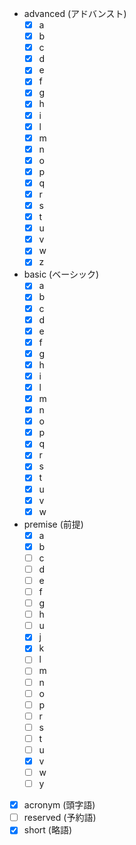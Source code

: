  - advanced (アドバンスト)
   - [x] a
   - [x] b
   - [x] c
   - [x] d
   - [x] e
   - [x] f
   - [x] g
   - [x] h
   - [x] i
   - [x] l
   - [x] m
   - [x] n
   - [x] o
   - [x] p
   - [x] q
   - [x] r
   - [x] s
   - [x] t
   - [x] u
   - [x] v
   - [x] w
   - [x] z
 - basic (ベーシック)
   - [x] a
   - [x] b
   - [x] c
   - [x] d
   - [x] e
   - [x] f
   - [x] g
   - [x] h
   - [x] i
   - [x] l
   - [x] m
   - [x] n
   - [x] o
   - [x] p
   - [x] q
   - [x] r
   - [x] s
   - [x] t
   - [x] u
   - [x] v
   - [x] w
 - premise (前提)
   - [x] a
   - [x] b
   - [ ] c
   - [ ] d
   - [ ] e
   - [ ] f
   - [ ] g
   - [ ] h
   - [ ] u
   - [x] j
   - [x] k
   - [ ] l
   - [ ] m
   - [ ] n
   - [ ] o
   - [ ] p
   - [ ] r
   - [ ] s
   - [ ] t
   - [ ] u
   - [x] v
   - [ ] w
   - [ ] y
 - [x] acronym (頭字語)
 - [ ] reserved (予約語)
 - [x] short (略語)
